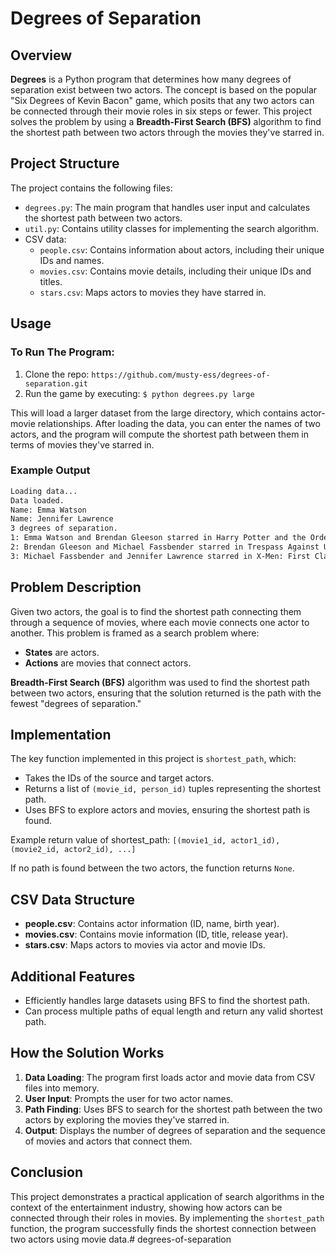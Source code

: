 # Degrees of Separation

## Overview

**Degrees** is a Python program that determines how many degrees of separation exist between two actors. The concept is based on the popular "Six Degrees of Kevin Bacon" game, which posits that any two actors can be connected through their movie roles in six steps or fewer. This project solves the problem by using a **Breadth-First Search (BFS)** algorithm to find the shortest path between two actors through the movies they've starred in.

## Project Structure

The project contains the following files:
- `degrees.py`: The main program that handles user input and calculates the shortest path between two actors.
- `util.py`: Contains utility classes for implementing the search algorithm.
- CSV data:
  - `people.csv`: Contains information about actors, including their unique IDs and names.
  - `movies.csv`: Contains movie details, including their unique IDs and titles.
  - `stars.csv`: Maps actors to movies they have starred in.

## Usage

### To Run The Program:
1. Clone the repo: `https://github.com/musty-ess/degrees-of-separation.git`
2. Run the game by executing: `$ python degrees.py large`

This will load a larger dataset from the large directory, which contains actor-movie relationships. After loading the data, you can enter the names of two actors, and the program will compute the shortest path between them in terms of movies they've starred in.

### Example Output

```bash
Loading data...
Data loaded.
Name: Emma Watson
Name: Jennifer Lawrence
3 degrees of separation.
1: Emma Watson and Brendan Gleeson starred in Harry Potter and the Order of the Phoenix
2: Brendan Gleeson and Michael Fassbender starred in Trespass Against Us
3: Michael Fassbender and Jennifer Lawrence starred in X-Men: First Class
```

## Problem Description

Given two actors, the goal is to find the shortest path connecting them through a sequence of movies, where each movie connects one actor to another. This problem is framed as a search problem where:

- **States** are actors.
- **Actions** are movies that connect actors.

**Breadth-First Search (BFS)** algorithm was used to find the shortest path between two actors, ensuring that the solution returned is the path with the fewest "degrees of separation."

## Implementation

The key function implemented in this project is `shortest_path`, which:

- Takes the IDs of the source and target actors.
- Returns a list of `(movie_id, person_id)` tuples representing the shortest path.
- Uses BFS to explore actors and movies, ensuring the shortest path is found.

Example return value of shortest_path: `[(movie1_id, actor1_id), (movie2_id, actor2_id), ...]`

If no path is found between the two actors, the function returns `None`.

## CSV Data Structure

- **people.csv**: Contains actor information (ID, name, birth year).
- **movies.csv**: Contains movie information (ID, title, release year).
- **stars.csv**: Maps actors to movies via actor and movie IDs.

## Additional Features

- Efficiently handles large datasets using BFS to find the shortest path.
- Can process multiple paths of equal length and return any valid shortest path.

## How the Solution Works

1. **Data Loading**: The program first loads actor and movie data from CSV files into memory.
2. **User Input**: Prompts the user for two actor names.
3. **Path Finding**: Uses BFS to search for the shortest path between the two actors by exploring the movies they've starred in.
4. **Output**: Displays the number of degrees of separation and the sequence of movies and actors that connect them.

## Conclusion

This project demonstrates a practical application of search algorithms in the context of the entertainment industry, showing how actors can be connected through their roles in movies. By implementing the `shortest_path` function, the program successfully finds the shortest connection between two actors using movie data.# degrees-of-separation
